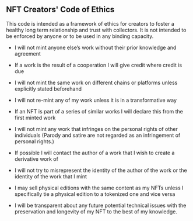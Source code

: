 ## NFT Creators' Code of Ethics 	


This code is intended as a framework of ethics for creators to foster a healthy long term relationship and trust with collectors.
It is not intended to be enforced by anyone or to be used in any binding capacity.


* I will not mint anyone else’s work without their prior knowledge and agreement

* If a work is the result of a cooperation I will give credit where credit is due

* I will not mint the same work on different chains or platforms unless explicitly stated beforehand

* I will not re-mint any of my work unless it is in a transformative way
	
* If an NFT is part of a series of similar works I will declare this from the first minted work

* I will not mint any work that infringes on the personal rights of other individuals (Parody and satire are not regarded as an infringement of personal rights.)

* If possible I will contact the author of a work that I wish to create a derivative work of

* I will not try to misrepresent the identity of the author of the work or the identity of the work that I mint

* I may sell physical editions with the same content as my NFTs unless I specifically tie a physical edition to a tokenized one and vice versa

* I will be transparent about any future potential technical issues with the preservation and longevity of my NFT to the best of my knowledge.

